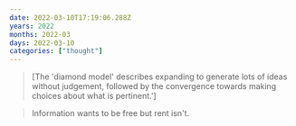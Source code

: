 ```yaml
---
date: 2022-03-10T17:19:06.288Z
years: 2022
months: 2022-03
days: 2022-03-10
categories: ["thought"]
---
```

> [The 'diamond model' describes expanding to generate lots of ideas without judgement, followed by the convergence towards making choices about what is pertinent.']

> Information wants to be free but rent isn't.
